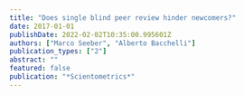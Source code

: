 ```yaml
---
title: "Does single blind peer review hinder newcomers?"
date: 2017-01-01
publishDate: 2022-02-02T10:35:00.995601Z
authors: ["Marco Seeber", "Alberto Bacchelli"]
publication_types: ["2"]
abstract: ""
featured: false
publication: "*Scientometrics*"
---
```


